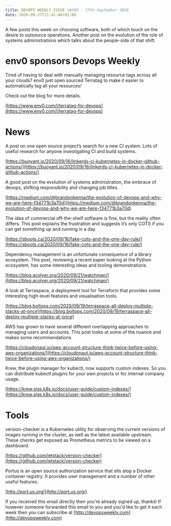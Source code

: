 ```yaml
---
title: DEVOPS WEEKLY ISSUE \#509 - 27th September 2020 
date: 2020-09-27T11:41:40+01:00
---
```


A few posts this week on choosing software, both of which touch on the desire to outsource operations. Another post on the evolution of the role of systems administrations which talks about the people-side of that shift.


env0 sponsors Devops Weekly
========================

Tired of having to deal with manually managing resource tags across all your clouds? env0 just open sourced Terratag to make it easier to automatically tag all your resources!

Check out the blog for more details.

[https://www.env0.com/l/terratag-for-devops](https://www.env0.com/l/terratag-for-devops)


News
====

A post on one open source project’s search for a new CI system. Lots of useful research for anyone investigating CI and build systems.

[https://buoyant.io/2020/09/16/linkerds-ci-kubernetes-in-docker-github-actions/](https://buoyant.io/2020/09/16/linkerds-ci-kubernetes-in-docker-github-actions/)


A good post on the evolution of systems administration, the embrace of devops, shifting responsibility and changing job titles.

[https://medium.com/@brandonkenna/the-evolution-of-devops-and-why-we-are-here-f34771b3a70d](https://medium.com/@brandonkenna/the-evolution-of-devops-and-why-we-are-here-f34771b3a70d)


The idea of commercial off-the-shelf software is fine, but the reality often differs. This post explains the frustration and suggests it’s only COTS if you can get something up and running in a day.

[https://sboots.ca/2020/09/16/fake-cots-and-the-one-day-rule/](https://sboots.ca/2020/09/16/fake-cots-and-the-one-day-rule/)


Dependency management is an unfortunate consequence of a library ecosystem. This post, reviewing a recent paper looking at the Python ecosystem, has some interesting ideas and tooling demonstrations.

[https://blog.acolyer.org/2020/09/21/watchman/](https://blog.acolyer.org/2020/09/21/watchman/)


A look at Terraspace, a deployment tool for Terraform that provides some interesting high-level features and visualisation tools.

[https://blog.boltops.com/2020/09/19/terraspace-all-deploy-multiple-stacks-at-once](https://blog.boltops.com/2020/09/19/terraspace-all-deploy-multiple-stacks-at-once)


AWS has grown to have several different overlapping approaches to managing users and accounts. This post looks at some of the nuance and makes some recommendations.

[https://cloudonaut.io/aws-account-structure-think-twice-before-using-aws-organizations/](https://cloudonaut.io/aws-account-structure-think-twice-before-using-aws-organizations/)


Krew, the plugin manager for kubectl, now supports custom indexes. So you can distribute kubectl plugins for your own projects or for internal company usage.

[https://krew.sigs.k8s.io/docs/user-guide/custom-indexes/](https://krew.sigs.k8s.io/docs/user-guide/custom-indexes/)


Tools
=====

version-checker is a Kubernetes utility for observing the current versions of images running in the cluster, as well as the latest available upstream. These checks get exposed as Prometheus metrics to be viewed on a dashboard.

[https://github.com/jetstack/version-checker](https://github.com/jetstack/version-checker)


Portus is an open source authorization service that sits atop a Docker container registry. It provides user management and a number of other useful features.

[http://port.us.org/](http://port.us.org/)


If you received this email directly then you're already signed up, thanks! If however someone forwarded this email to you and you'd like to get it each week then you can subscribe at [http://devopsweekly.com](http://devopsweekly.com)

